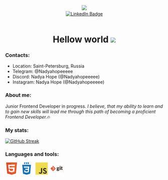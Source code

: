 <div id="header" align="center">
  <!--Стартовая гифка-->
  <img src="https://media.giphy.com/media/paTz7UZbPfTZFRYnnB/giphy.gif" width="150"/>
  <!--Мои социальные сети (добавить ссылки)-->
  <div id="badges">
  <a href="#">
    <img src="https://img.shields.io/badge/LinkedIn-blue?style=for-the-badge&logo=linkedin&logoColor=white" alt="LinkedIn Badge"/>
  </a>
  </div>
  <!--Счетчик просмотра профиля-->
  <img src="https://komarev.com/ghpvc/?username=Nadyahopeeeee&style=flat-square&color=blue" alt=""/>
  <!--Текст и эмодзи-->
  <h1>
    Hellow world
    <img src="https://media.giphy.com/media/hvRJCLFzcasrR4ia7z/giphy.gif" width="40px"/>
  </h1>
</div>

<!--
</div>
<div align="center">
  <img src="#" width="1000" height="100"/>
</div>
-->

### Contacts:
* Location: Saint-Petersburg, Russia
* Telegram: @Nadyahopeeeee
* Discord: Nadya Hope (@Nadyahopeeeee)
* Instagram: Nadya Hope (@Nadyahopeeeee)

### About me:
Junior Frontend Developer in progress.
_I believe, that my ability to learn and to gain new skills will lead me through this path of becoming a proficient Frontend Developer._:fire:

### My stats:
[![GitHub Streak](http://github-readme-streak-stats.herokuapp.com?user=Nadyahopeeeee&theme=dark&background=000000)](https://git.io/streak-stats)

### Languages and tools:
<div>
  <img src="https://github.com/devicons/devicon/blob/master/icons/html5/html5-original.svg" title="HTML5" alt="HTML" width="40" height="40"/>&nbsp;
  <img src="https://github.com/devicons/devicon/blob/master/icons/css3/css3-plain-wordmark.svg"  title="CSS3" alt="CSS" width="40" height="40"/>&nbsp;
  <img src="https://github.com/devicons/devicon/blob/master/icons/javascript/javascript-original.svg" title="JavaScript" alt="JavaScript" width="40" height="40"/>&nbsp;
  <img src="https://github.com/devicons/devicon/blob/master/icons/git/git-original-wordmark.svg" title="Git" **alt="Git" width="40" height="40"/>
</div>
<!--
**Nadyahopeeeee/Nadyahopeeeee** is a ✨ _special_ ✨ repository because its `README.md` (this file) appears on your GitHub profile.

Here are some ideas to get you started:

- 🔭 I’m currently working on ...
- 🌱 I’m currently learning ...
- 👯 I’m looking to collaborate on ...
- 🤔 I’m looking for help with ...
- 💬 Ask me about ...
- 📫 How to reach me: ...
- 😄 Pronouns: ...
- ⚡ Fun fact: ...
-->
